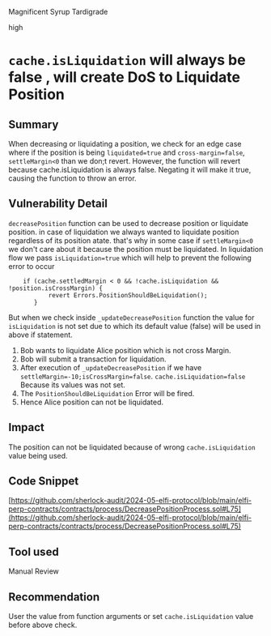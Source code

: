 Magnificent Syrup Tardigrade

high

# `cache.isLiquidation` will always be false , will create DoS to Liquidate Position

## Summary
When decreasing or liquidating a position, we check for an edge case where if the position is being `liquidated=true` and `cross-margin=false`,  `settleMargin<0` than we don;t revert. However, the function will revert because cache.isLiquidation is always false. Negating it will make it true, causing the function to throw an error.

## Vulnerability Detail
`decreasePosition` function can be used to decrease position or liquidate position. in case of liquidation we always wanted to liquidate position regardless of its position atate. 
that's why in some case if `settleMargin<0` we don't care about it because the position must be liquidated.
In liquidation flow we pass `isLiquidation=true` which will help to prevent the following error to occur
```solidity
    if (cache.settledMargin < 0 && !cache.isLiquidation && !position.isCrossMargin) {
           revert Errors.PositionShouldBeLiquidation();
       }
``` 
But when we check inside `_updateDecreasePosition` function the value for `isLiquidation` is not set due to which its default value (false) will be used in above if statement.
1. Bob wants to liquidate Alice position which is not cross Margin.
2. Bob will submit a transaction for liquidation.
3. After execution of `_updateDecreasePosition` if we have `settleMargin=-10;isCrossMargin=false`. `cache.isLiquidation=false` Because its values was not set.
4. The `PositionShouldBeLiquidation` Error will be fired.
5. Hence Alice position can not be liquidated.

## Impact
The position can not be liquidated because of wrong `cache.isLiquidation` value being used.

## Code Snippet
[https://github.com/sherlock-audit/2024-05-elfi-protocol/blob/main/elfi-perp-contracts/contracts/process/DecreasePositionProcess.sol#L75](https://github.com/sherlock-audit/2024-05-elfi-protocol/blob/main/elfi-perp-contracts/contracts/process/DecreasePositionProcess.sol#L75)
## Tool used

Manual Review

## Recommendation
User the value from function arguments or set `cache.isLiquidation` value before above check.
